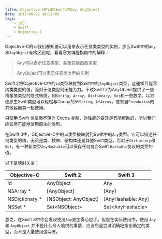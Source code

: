```yaml
---
title: Objective-C的id和Swift的Any、AnyObject
date: 2017-06-02 10:22:03
tags:
	- iOS
	- Swift
	- Objective-C
---
```


Objective-C的`id`我们都知道可以用来表示任意类类型的实例，那么Swift中的`Any`和`AnyObject`有啥区别呢，看看官方编程指南中的解释：
> Any可以表示任意类型，甚至包括函数类型
>
> AnyObject可以表示任意类类型的实例

Swift 2将Objective-C中的`id`类型映射到Swift中的`AnyObject`类型，这通常只能容纳类类型的值，而对于值类型则无能为力。不过Swift 2为AnyObject提供了一些桥接值类型的隐式转换，如`String`，`Array`，`Dictionary`，`Set`和一些数字，以方便原生Swift类型可以轻松与Cocoa的`NSString`，`NSArray`，或来自`Foundation`的其他容器类一起使用。

<!-- more -->

只使用 Swift 类型而不转为 Cocoa 类型，对性能的提升是有所帮助的，所以我们应该尽可能地使用原生的类型。

在Swift 3中，Objective-C中的`id`类型被映射到Swift中的`Any`类型。它可以描述任何类型的值，无论是类、枚举、结构体还是其他Swift类型。而对于`Dictionary`和`Set`，有一种新类型`AnyHashable`可以保存任何符合Swift `Hashable`协议的类型的值。

以下是映射关系：

| Objective-C    | Swift 2               | Swift 3            |
| -------------- | --------------------- | ------------------ |
| id             | AnyObject             | Any                |
| NSArray *      | [AnyObject]           | [Any]              |
| NSDictionary * | [NSObject: AnyObject] | [AnyHashable: Any] |
| NSSet *        | Set\<NSObject>        | Set\<AnyHashable>  |

总之，在Swift 3中你会发现使用`Any`更加得心应手。但是在实际使用中，使用 `Any` 和 `AnyObject` 并不是什么令人愉悦的事情，应该尽量尝试明确地指出确定的类型，而不是大量使用这两者。

